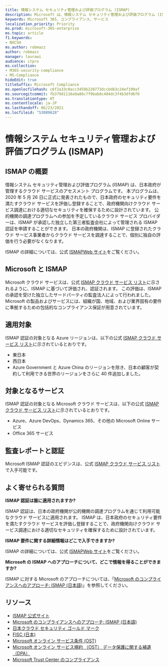 ```yaml
---
title: 情報システム セキュリティ管理および評価プログラム (ISMAP)
description: Microsoft は、情報システム セキュリティ管理および評価プログラム (ISMAP) の要件を満たす制御を行っています。
keywords: Microsoft 365、コンプライアンス、サービス
localization_priority: Priority
ms.prod: microsoft-365-enterprise
ms.topic: article
f1.keywords:
- NOCSH
ms.author: robmazz
author: robmazz
manager: laurawi
audience: itpro
ms.collection:
- M365-security-compliance
- MS-Compliance
hideEdit: true
titleSuffix: Microsoft Compliance
ms.openlocfilehash: c6f2a33c0acc3459b220773dccbd63c24ef199af
ms.sourcegitcommit: fb379d1110a9a86c7f9bab8c484dc3f4b3dfd6f0
ms.translationtype: HT
ms.contentlocale: ja-JP
ms.lasthandoff: 06/23/2021
ms.locfileid: "53089628"
---
```

# <a name="information-system-security-management-and-assessment-program-ismap"></a>情報システム セキュリティ管理および評価プログラム (ISMAP)

## <a name="ismap-overview"></a>ISMAP の概要

情報システム セキュリティ管理および評価プログラム (ISMAP) は、日本政府が管理するクラウド サービスのアセスメント プログラムです。 本プログラムは、2020 年 5 月 26 日に正式に発表されたもので、日本政府のセキュリティ要件を満たすクラウド サービスを評価し登録することで、政府機関向けクラウド サービス調達における適切なセキュリティを確保するために設計されています。 公的機関の調達プログラムへの参加を予定しているクラウド サービス プロバイダーは、ISMAP が承認した独立した第三者監査会社によって管理される ISMAP 認証を申請することができます。 日本の政府機関は、ISMAP に登録されたクラウド サービス事業者からクラウド サービスを調達することで、個別に独自の評価を行う必要がなくなります。

ISMAP の詳細については、公式 [ISMAPWeb サイト](https://www.ismap.go.jp/csm)をご覧ください。

## <a name="microsoft-and-ismap"></a>Microsoft と ISMAP

Microsoft クラウド サービスは、公式 [ISMAP クラウド サービス リスト](https://www.ismap.go.jp/csm?id=cloud_service_list)に示されるように、ISMAP に基づいて評価され、認証されます。 この評価は、ISMAP の承認を受けた独立したサードパーティの監査法人によって行われました。 Microsoft の製品およびサービスには、組織が国、地域、および業界固有の要件に準拠するための包括的なコンプライアンス保証が用意されています。

## <a name="applicability"></a>適用対象

ISMAP 認証の対象となる Azure リージョンは、以下の公式 [ISMAP クラウド サービス リスト](https://www.ismap.go.jp/csm?id=cloud_service_list)に示されているとおりです。

- 東日本
- 西日本
- Azure Government と Azure China のリージョンを除き、日本の顧客が契約して利用できる世界のリージョンをさらに 40 件追加しました。

## <a name="services-in-scope"></a>対象となるサービス

ISMAP 認証の対象となる Microsoft クラウド サービスは、以下の公式 [ISMAP クラウド サービス リスト](https://www.ismap.go.jp/csm?id=cloud_service_list)に示されているとおりです。

- Azure、Azure DevOps、Dynamics 365、その他の Microsoft Online サービス
- Office 365 サービス

## <a name="audit-reports-and-certificates"></a>監査レポートと認証

Microsoft ISMAP 認証のエビデンスは、公式 [ISMAP クラウド サービス リスト](https://www.ismap.go.jp/csm?id=cloud_service_list)で入手可能です。

## <a name="frequently-asked-questions"></a>よく寄せられる質問

**ISMAP 認証は誰に適用されますか?**

ISMAP 認証は、日本の政府機関が公的機関の調達プログラムを通じて利用可能なクラウド サービスに適用されます。 ISMAP は、日本政府のセキュリティ要件を満たすクラウド サービスを評価し登録することで、政府機関向けクラウド サービス調達における適切なセキュリティを確保するために設計されています。

**ISMAP 要件に関する詳細情報はどこで入手できますか?**

ISMAP の詳細については、公式 [ISMAPWeb サイト](https://www.ismap.go.jp/csm)をご覧ください。

**Microsoft の ISMAP へのアプローチについて、どこで情報を得ることができますか?**

ISMAP に対する Microsoft のアプローチについては、「[Microsoft のコンプライアンスへのアプローチ: ISMAP (日本語)](https://www.microsoft.com/ja-jp/mscorp/legal/compliance?activetab=service%3aprimaryr7)」を参照してください。

## <a name="resources"></a>リソース

- [ISMAP 公式サイト](https://www.ismap.go.jp/csm)
- [Microsoft のコンプライアンスへのアプローチ: ISMAP (日本語)](https://www.microsoft.com/ja-jp/mscorp/legal/compliance?activetab=service%3aprimaryr7)
- [日本クラウド セキュリティ ゴールド マーク](offering-cs-mark-gold-japan.md)
- [FISC (日本)](offering-fisc-japan.md)
- [Microsoft オンライン サービス条件 (OST)](https://aka.ms/Online-Services-Terms)
- [Microsoft オンライン サービス規約 （OST） データ保護に関する補遺 （DPA）](https://aka.ms/DPA)
- [Microsoft Trust Center のコンプライアンス](https://www.microsoft.com/trust-center/compliance/compliance-overview)
